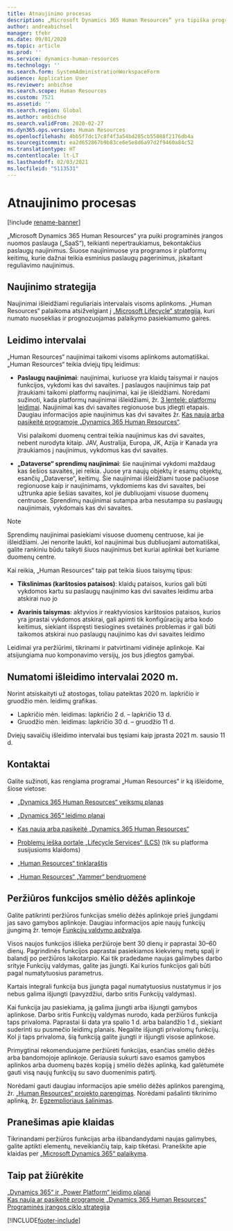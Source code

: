 ```yaml
---
title: Atnaujinimo procesas
description: „Microsoft Dynamics 365 Human Resources“ yra tipiška programinės įrangos nuomos paslauga („SaaS“), teikianti nepertraukiamus, bekontakčius paslaugų naujinimus, skirtus programai ir platformai keisti.
author: andreabichsel
manager: tfehr
ms.date: 09/01/2020
ms.topic: article
ms.prod: ''
ms.service: dynamics-human-resources
ms.technology: ''
ms.search.form: SystemAdministrationWorkspaceForm
audience: Application User
ms.reviewer: anbichse
ms.search.scope: Human Resources
ms.custom: 7521
ms.assetid: ''
ms.search.region: Global
ms.author: anbichse
ms.search.validFrom: 2020-02-27
ms.dyn365.ops.version: Human Resources
ms.openlocfilehash: 4bb5f7dc17c8f4f3a54bd285cb55088f2176db4a
ms.sourcegitcommit: ea2d652867b9b83ce6e5e8d6a97d2f9460a84c52
ms.translationtype: HT
ms.contentlocale: lt-LT
ms.lasthandoff: 02/03/2021
ms.locfileid: "5113531"
---
```

# <a name="update-process"></a>Atnaujinimo procesas

[!include [rename-banner](~/includes/cc-data-platform-banner.md)]

„Microsoft Dynamics 365 Human Resources“ yra puiki programinės įrangos nuomos paslauga („SaaS“), teikianti nepertraukiamus, bekontakčius paslaugų naujinimus. Šiuose naujinimuose yra programos ir platformų keitimų, kurie dažnai teikia esminius paslaugų pagerinimus, įskaitant reguliavimo naujinimus.

## <a name="update-policy"></a>Naujinimo strategija

Naujinimai išleidžiami reguliariais intervalais visoms aplinkoms. „Human Resources“ palaikoma atsižvelgiant į [„Microsoft Lifecycle“ strategiją](https://support.microsoft.com/hub/4095338/microsoft-lifecycle-policy), kuri numato nuoseklias ir prognozuojamas palaikymo pasiekiamumo gaires.

## <a name="release-cadence"></a>Leidimo intervalai 

„Human Resources“ naujinimai taikomi visoms aplinkoms automatiškai. „Human Resources“ teikia dviejų tipų leidimus:

- **Paslaugų naujinimai**: naujinimai, kuriuose yra klaidų taisymai ir naujos funkcijos, vykdomi kas dvi savaites. Į paslaugos naujinimus taip pat įtraukiami taikomi platformų naujinimai, kai jie išleidžiami. Norėdami sužinoti, kada platformų naujinimai išleidžiami, žr. [3 lentelė: platformų leidimai](https://docs.microsoft.com/dynamics365/fin-ops-core/dev-itpro/migration-upgrade/versions-update-policy#table-3-platform-releases). Naujinimai kas dvi savaites regionuose bus įdiegti etapais. Daugiau informacijos apie naujinimus kas dvi savaites žr. [Kas nauja arba pasikeitė programoje „Dynamics 365 Human Resources“](hr-admin-whats-new.md).

    Visi palaikomi duomenų centrai teikia naujinimus kas dvi savaites, nebent nurodyta kitaip. JAV, Australija, Europa, JK, Azija ir Kanada yra įtraukiamos į naujinimus, vykdomus kas dvi savaites. 

- **„Dataverse“ sprendimų naujinimai**: šie naujinimai vykdomi maždaug kas šešios savaitės, jei reikia. Juose yra naujų objektų ir esamų objektų, esančių „Dataverse“, keitimų. Šie naujinimai išleidžiami tuose pačiuose regionuose kaip ir naujinimams, vykdomiems kas dvi savaites, bei užtrunka apie šešias savaites, kol jie dubliuojami visuose duomenų centruose. Sprendimų naujinimai sutampa arba nesutampa su paslaugų naujinimais, vykdomais kas dvi savaites.

> [!NOTE]
> Sprendimų naujinimai pasiekiami visuose duomenų centruose, kai jie išleidžiami. Jei nenorite laukti, kol naujinimai bus dubliuojami automatiškai, galite rankiniu būdu taikyti šiuos naujinimus bet kuriai aplinkai bet kuriame duomenų centre.

Kai reikia, „Human Resources“ taip pat teikia šiuos taisymų tipus:

- **Tikslinimas (karštosios pataisos)**: klaidų pataisos, kurios gali būti vykdomos kartu su paslaugų naujinimo kas dvi savaites leidimu arba atskirai nuo jo

- **Avarinis taisymas**: aktyvios ir reaktyviosios karštosios pataisos, kurios yra įprastai vykdomos atskirai, gali apimti tik konfigūracijų arba kodo keitimus, siekiant išspręsti tiesiogines svetainės problemas ir gali būti taikomos atskirai nuo paslaugų naujinimo kas dvi savaites leidimo

Leidimai yra peržiūrimi, tikrinami ir patvirtinami vidinėje aplinkoje. Kai atsijungiama nuo komponavimo versijų, jos bus įdiegtos gamybai.

## <a name="release-cadence-exceptions-in-2020"></a>Numatomi išleidimo intervalai 2020 m.

Norint atsiskaityti už atostogas, toliau pateiktas 2020 m. lapkričio ir gruodžio mėn. leidimų grafikas.

- Lapkričio mėn. leidimas: lapkričio 2 d. – lapkričio 13 d.
- Gruodžio mėn. leidimas: lapkričio 30 d. – gruodžio 11 d.
 
Dviejų savaičių išleidimo intervalai bus tęsiami kaip įprasta 2021 m. sausio 11 d.

## <a name="communications"></a>Kontaktai

Galite sužinoti, kas rengiama programai „Human Resources“ ir ką išleidome, šiose vietose:

- [„Dynamics 365 Human Resources“ veiksmų planas](https://dynamics.microsoft.com/roadmap/human-resources/)

- [„Dynamics 365“ leidimo planai](https://docs.microsoft.com/dynamics365/release-plans/)

- [Kas nauja arba pasikeitė „Dynamics 365 Human Resources“](hr-admin-whats-new.md)

- [Problemų ieška portale „Lifecycle Services“ (LCS)](https://docs.microsoft.com/dynamics365/fin-ops-core/dev-itpro/lifecycle-services/issue-search-lcs) (tik su platforma susijusioms klaidoms)

- [„Human Resources“ tinklaraštis](https://community.dynamics.com/365/talent/b/dynamics365fortalent)

- [„Human Resources“ „Yammer“ bendruomenė](https://www.yammer.com/dynamicsaxfeedbackprograms/#/threads/inGroup?type=in_group&feedId=10542230)

## <a name="preview-features-in-a-sandbox-environment"></a>Peržiūros funkcijos smėlio dėžės aplinkoje

Galite patikrinti peržiūros funkcijas smėlio dėžės aplinkoje prieš įjungdami jas savo gamybos aplinkoje. Daugiau informacijos apie naujų funkcijų įjungimą žr. temoje [Funkcijų valdymo apžvalga](https://docs.microsoft.com/dynamics365/fin-ops-core/fin-ops/get-started/feature-management/feature-management-overview).

Visos naujos funkcijos išlieka peržiūroje bent 30 dienų ir paprastai 30–60 dienų. Pagrindinės funkcijos paprastai pasiekiamos kiekvienų metų spalį ir balandį po peržiūros laikotarpio. Kai tik pradedame naujas galimybes darbo srityje Funkcijų valdymas, galite jas įjungti. Kai kurios funkcijos gali būti pagal numatytuosius parametrus.

Kartais integrali funkcija bus įjungta pagal numatytuosius nustatymus ir jos nebus galima išjungti (pavyzdžiui, darbo sritis Funkcijų valdymas).

Kai funkcija jau pasiekiama, ją galima įjungti arba išjungti gamybos aplinkose. Darbo sritis Funkcijų valdymas nurodo, kada peržiūros funkcija taps privaloma. Paprastai ši data yra spalio 1 d. arba balandžio 1 d., siekiant suderinti su pusmečio leidimų planais. Negalite išjungti privalomų funkcijų. Kol ji taps privaloma, šią funkciją galite įjungti ir išjungti visose aplinkose.

Primygtinai rekomenduojame peržiūrėti funkcijas, esančias smėlio dėžės arba bandomojoje aplinkoje. Geriausia sukurti savo esamos gamybos aplinkos arba duomenų bazės kopiją į smėlio dėžės aplinką, kad galėtumėte gauti visą naujų funkcijų su savo duomenimis patirtį.

Norėdami gauti daugiau informacijos apie smėlio dėžės aplinkos parengimą, žr. [„Human Resources“ projekto parengimas](hr-admin-setup-provision.md). Norėdami pašalinti tikrinimo aplinką, žr. [Egzemplioriaus šalinimas](hr-admin-setup-remove-instance.md#remove-a-test-drive-environment). 

## <a name="report-bugs"></a>Pranešimas apie klaidas

Tikrinandami peržiūros funkcijas arba išbandandydami naujas galimybes, galite aptikti elementų, neveikiančių taip, kaip tikėtasi. Praneškite apie klaidas per [„Microsoft Dynamics 365“ palaikymą](https://dynamics.microsoft.com/support/).

## <a name="see-also"></a>Taip pat žiūrėkite

[„Dynamics 365“ ir „Power Platform“ leidimo planai](https://docs.microsoft.com/dynamics365/release-plans)</br>
[Kas nauja ar pasikeitė programoje „Dynamics 365 Human Resources”](hr-admin-whats-new.md)</br>
[Programinės įrangos ciklo strategija](https://docs.microsoft.com/dynamics365/fin-ops-core/dev-itpro/migration-upgrade/versions-update-policy)



[!INCLUDE[footer-include](../includes/footer-banner.md)]